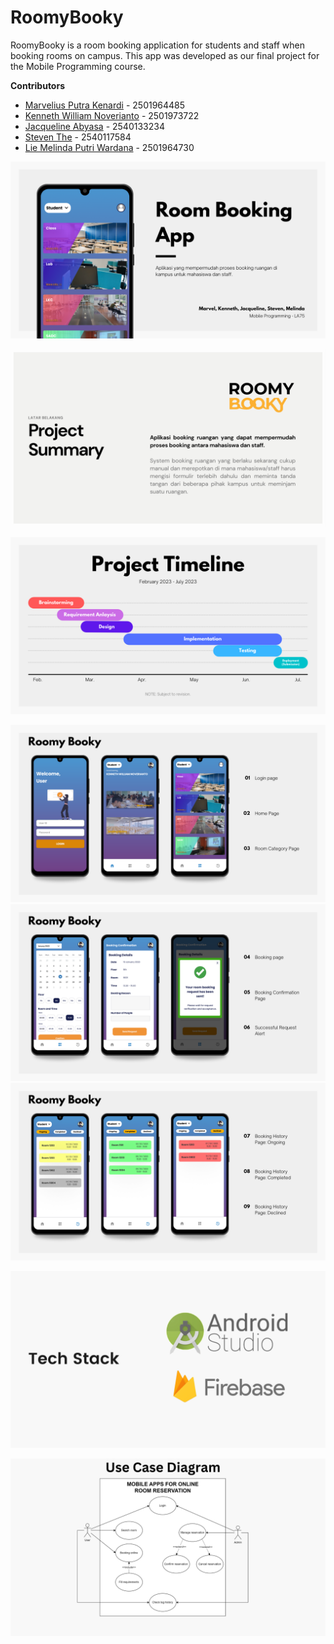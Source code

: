 # RoomyBooky
RoomyBooky is a room booking application for students and staff when booking rooms on campus. This app was developed as our final project for the Mobile Programming course.

**Contributors**<br>
* [Marvelius Putra Kenardi](https://github.com/Marvelius-Putra) - 2501964485
* [Kenneth William Noverianto](https://github.com/kennethwn) - 2501973722
* [Jacqueline Abyasa](https://github.com/jacqabyasa) - 2540133234
* [Steven The](https://github.com/nepucchi) - 2540117584
* [Lie Melinda Putri Wardana](https://github.com/minisvgar) - 2501964730

![Title Slide](docs/title.png)

![Project Summary](docs/project_summary.png)

![Timeline](docs/timeline.png)

![App Preview](docs/preview1.png)
![App Preview](docs/preview2.png)
![App Preview](docs/preview3.png)

![Tech Stack](docs/tech_stack.png)

![Use Case](docs/use_case.png)
